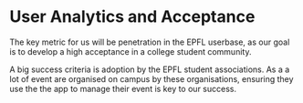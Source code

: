# User Analytics and Acceptance

<!---*Goal: understand how users are using the app.*

*Which are the key metrics?*

*What is the success criteria?*

*What is the analysis plan (link to data collection)?*

*Include relevant A/B testing ideas.*--->

The key metric for us will be penetration in the EPFL userbase, as our goal is to develop a high acceptance in a college student community.

A big success criteria is adoption by the EPFL student associations. As a a lot of event are organised on campus by these organisations, ensuring they use the the app to manage their event is key to our success.  